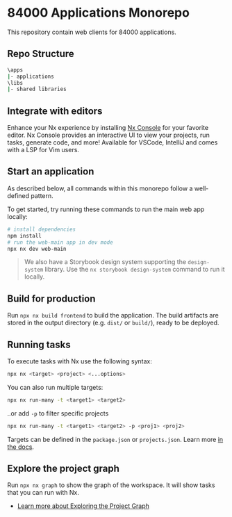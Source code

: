 # 84000 Applications Monorepo

This repository contain web clients for 84000 applications.

## Repo Structure

```bash
\apps
|- applications
\libs
|- shared libraries

```

## Integrate with editors

Enhance your Nx experience by installing [Nx Console](https://nx.dev/nx-console)
for your favorite editor. Nx Console provides an interactive UI to view your
projects, run tasks, generate code, and more! Available for VSCode, IntelliJ and
comes with a LSP for Vim users.

## Start an application

As described below, all commands within this monorepo follow a well-defined pattern.

To get started, try running these commands to run the main web app locally:

```bash
# install dependencies
npm install
# run the web-main app in dev mode
npx nx dev web-main
```

> We also have a Storybook design system supporting the `design-system` library.
> Use the `nx storybook design-system` command to run it locally.

## Build for production

Run `npx nx build frontend` to build the application. The build artifacts are
stored in the output directory (e.g. `dist/` or `build/`), ready to be deployed.

## Running tasks

To execute tasks with Nx use the following syntax:

```bash
npx nx <target> <project> <...options>
```

You can also run multiple targets:

```bash
npx nx run-many -t <target1> <target2>
```

..or add `-p` to filter specific projects

```bash
npx nx run-many -t <target1> <target2> -p <proj1> <proj2>
```

Targets can be defined in the `package.json` or `projects.json`. Learn more
[in the docs](https://nx.dev/features/run-tasks).

## Explore the project graph

Run `npx nx graph` to show the graph of the workspace.
It will show tasks that you can run with Nx.

- [Learn more about Exploring the Project Graph](https://nx.dev/core-features/explore-graph)
